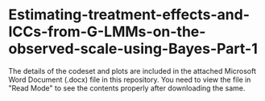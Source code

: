# Estimating-treatment-effects-and-ICCs-from-G-LMMs-on-the-observed-scale-using-Bayes-Part-1

The details of the codeset and plots are included in the attached Microsoft Word Document (.docx) file in this repository. 
You need to view the file in "Read Mode" to see the contents properly after downloading the same.

